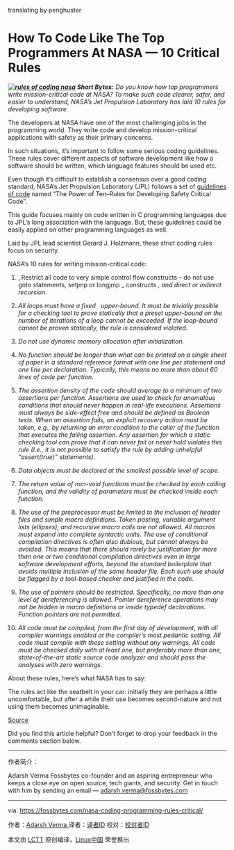 translating by penghuster

How To Code Like The Top Programmers At NASA — 10 Critical Rules
============================================================

  _**[![rules of coding nasa](http://fossbytes.com/wp-content/uploads/2016/06/rules-of-coding-nasa.jpg)][1] Short Bytes:** Do you know how top programmers write mission-critical code at NASA? To make such code clearer, safer, and easier to understand, NASA’s Jet Propulsion Laboratory has laid 10 rules for developing software._ 

The developers at NASA have one of the most challenging jobs in the programming world. They write code and develop mission-critical applications with safety as their primary concerns.

In such situations, it’s important to follow some serious coding guidelines. These rules cover different aspects of software development like how a software should be written, which language features should be used etc.

Even though it’s difficult to establish a consensus over a good coding standard, NASA’s Jet Propulsion Laboratory (JPL) follows a set of [guidelines of code][2] named “The Power of Ten–Rules for Developing Safety Critical Code”.

This guide focuses mainly on code written in C programming languages due to JPL’s long association with the language. But, these guidelines could be easily applied on other programming languages as well.

Laid by JPL lead scientist Gerard J. Holzmann, these strict coding rules focus on security.

[][3]

NASA’s 10 rules for writing mission-critical code:

1.  _Restrict all code to very simple control flow constructs – do not use goto statements, setjmp or longjmp _ constructs _, and direct or indirect recursion._ 

2.  _All loops must have a fixed_   _upper-bound. It must be trivially possible for a checking tool to prove statically that a preset upper-bound on the number of iterations of a loop cannot be exceeded. If the loop-bound cannot be proven statically, the rule is considered violated._ 

3.  _Do not use dynamic memory allocation after initialization._ 

4.  _No function should be longer than what can be printed on a single sheet of paper in a standard reference format with one line per statement and one line per declaration. Typically, this means no more than about 60 lines of code per function._ 

5.  _The assertion density of the code should average to a minimum of two assertions per function. Assertions are used to check for anomalous conditions that should never happen in real-life executions. Assertions must always be side-effect free and should be defined as Boolean tests. When an assertion fails, an explicit recovery action must be taken, e.g., by returning an error condition to the caller of the function that executes the failing assertion. Any assertion for which a static checking tool can prove that it can never fail or never hold violates this rule (I.e., it is not possible to satisfy the rule by adding unhelpful “assert(true)” statements)._ 

6.  _Data objects must be declared at the smallest possible level of scope._ 

7.  _The return value of non-void functions must be checked by each calling function, and the validity of parameters must be checked inside each function._ 

8.  _The use of the preprocessor must be limited to the inclusion of header files and simple macro definitions. Token pasting, variable argument lists (ellipses), and recursive macro calls are not allowed. All macros must expand into complete syntactic units. The use of conditional compilation directives is often also dubious, but cannot always be avoided. This means that there should rarely be justification for more than one or two conditional compilation directives even in large software development efforts, beyond the standard boilerplate that avoids multiple inclusion of the same header file. Each such use should be flagged by a tool-based checker and justified in the code._ 

9.  _The use of pointers should be restricted. Specifically, no more than one level of dereferencing is allowed. Pointer dereference operations may not be hidden in macro definitions or inside typedef declarations. Function pointers are not permitted._ 

10.  _All code must be compiled, from the first day of development, with all compiler warnings enabled at the compiler’s most pedantic setting. All code must compile with these setting without any warnings. All code must be checked daily with at least one, but preferably more than one, state-of-the-art static source code analyzer and should pass the analyses with zero warnings._ 

About these rules, here’s what NASA has to say:

The rules act like the seatbelt in your car: initially they are perhaps a little uncomfortable, but after a while their use becomes second-nature and not using them becomes unimaginable.

[Source][4]

Did you find this article helpful? Don’t forget to drop your feedback in the comments section below.

--------------------------------------------------------------------------------

作者简介：

Adarsh Verma
Fossbytes co-founder and an aspiring entrepreneur who keeps a close eye on open source, tech giants, and security. Get in touch with him by sending an email — adarsh.verma@fossbytes.com

------------------

via: https://fossbytes.com/nasa-coding-programming-rules-critical/

作者：[Adarsh Verma ][a]
译者：[译者ID](https://github.com/译者ID)
校对：[校对者ID](https://github.com/校对者ID)

本文由 [LCTT](https://github.com/LCTT/TranslateProject) 原创编译，[Linux中国](https://linux.cn/) 荣誉推出

[a]:https://fossbytes.com/author/adarsh/
[1]:http://fossbytes.com/wp-content/uploads/2016/06/rules-of-coding-nasa.jpg
[2]:http://pixelscommander.com/wp-content/uploads/2014/12/P10.pdf
[3]:https://fossbytes.com/wp-content/uploads/2016/12/learn-to-code-banner-ad-content-1.png
[4]:http://pixelscommander.com/wp-content/uploads/2014/12/P10.pdf
